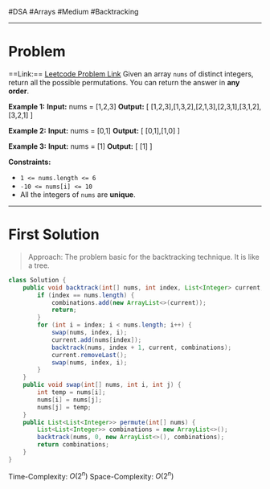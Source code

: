 #DSA #Arrays #Medium #Backtracking 
___
# Problem
==Link:== [Leetcode Problem Link](https://leetcode.com/problems/permutations/description/?envType=problem-list-v2&envId=backtracking)
Given an array `nums` of distinct integers, return all the possible permutations. You can return the answer in **any order**.

**Example 1:**
**Input:** nums = [1,2,3]
**Output:** [ [1,2,3],[1,3,2],[2,1,3],[2,3,1],[3,1,2],[3,2,1] ]

**Example 2:**
**Input:** nums = [0,1]
**Output:** [ [0,1],[1,0] ]

**Example 3:**
**Input:** nums = [1]
**Output:** [ [1] ]

**Constraints:**
- `1 <= nums.length <= 6`
- `-10 <= nums[i] <= 10`
- All the integers of `nums` are **unique**.
___
# First Solution
> Approach: The problem basic for the backtracking technique. It is like a tree.

```java
class Solution {
    public void backtrack(int[] nums, int index, List<Integer> current, List<List<Integer>> combinations) {
        if (index == nums.length) {
            combinations.add(new ArrayList<>(current));
            return;
        }
        for (int i = index; i < nums.length; i++) {
            swap(nums, index, i);
            current.add(nums[index]);
            backtrack(nums, index + 1, current, combinations);
            current.removeLast();
            swap(nums, index, i);
        }
    }
    public void swap(int[] nums, int i, int j) {
        int temp = nums[i];
        nums[i] = nums[j];
        nums[j] = temp;
    }
    public List<List<Integer>> permute(int[] nums) {
        List<List<Integer>> combinations = new ArrayList<>();
        backtrack(nums, 0, new ArrayList<>(), combinations);
        return combinations;
    }
}
```
Time-Complexity: $O(2^n)$
Space-Complexity: $O(2^n)$